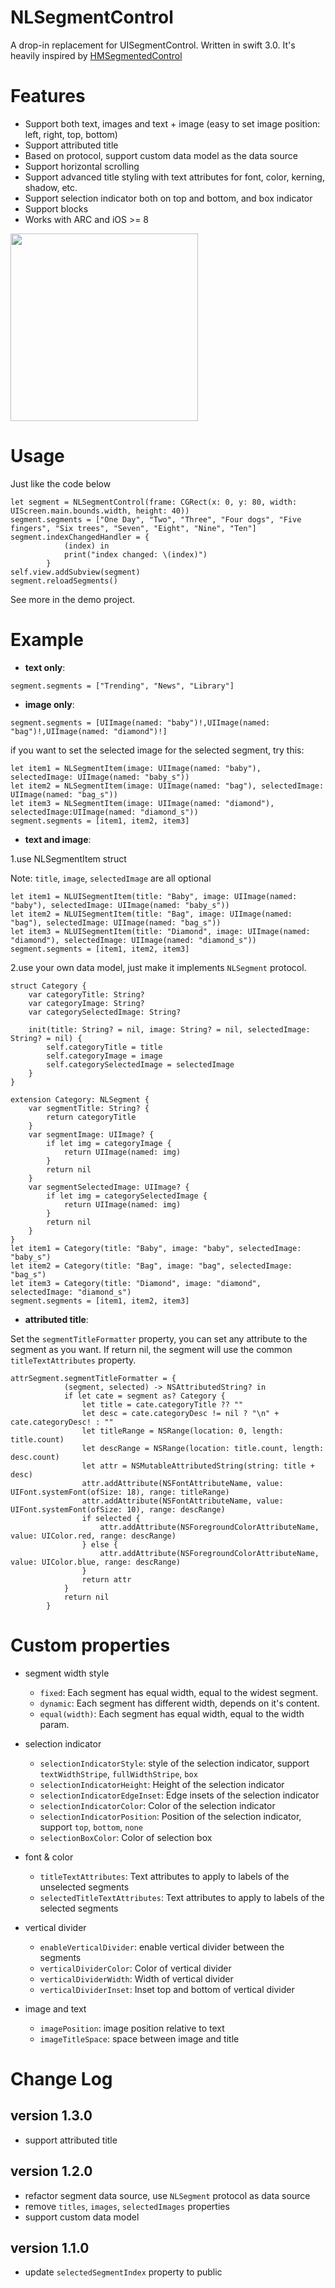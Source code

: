 NLSegmentControl
===

A drop-in replacement for UISegmentControl.  Written in swift 3.0. It's heavily inspired by [HMSegmentedControl](https://github.com/HeshamMegid/HMSegmentedControl)

# Features

- Support both text, images and text + image (easy to set image position: left, right, top, bottom)
- Support attributed title
- Based on protocol, support custom data model as the data source
- Support horizontal scrolling
- Support advanced title styling with text attributes for font, color, kerning, shadow, etc.
- Support selection indicator both on top and bottom, and box indicator
- Support blocks
- Works with ARC and iOS >= 8

<img src='https://github.com/songhailiang/NLSegmentControl/blob/master/ScreenShot.png' width=300 />

# Usage

Just like the code below
```objc
let segment = NLSegmentControl(frame: CGRect(x: 0, y: 80, width: UIScreen.main.bounds.width, height: 40))
segment.segments = ["One Day", "Two", "Three", "Four dogs", "Five fingers", "Six trees", "Seven", "Eight", "Nine", "Ten"]
segment.indexChangedHandler = {
            (index) in
            print("index changed: \(index)")
        }
self.view.addSubview(segment)
segment.reloadSegments()
```
See more in the demo project.

# Example
- **text only**: 
```objc
segment.segments = ["Trending", "News", "Library"]
```

- **image only**: 
```objc
segment.segments = [UIImage(named: "baby")!,UIImage(named: "bag")!,UIImage(named: "diamond")!]
```
if you want to set the selected image for the selected segment, try this:
```objc
let item1 = NLSegmentItem(image: UIImage(named: "baby"), selectedImage: UIImage(named: "baby_s"))
let item2 = NLSegmentItem(image: UIImage(named: "bag"), selectedImage: UIImage(named: "bag_s"))
let item3 = NLSegmentItem(image: UIImage(named: "diamond"), selectedImage:UIImage(named: "diamond_s"))
segment.segments = [item1, item2, item3]
```

- **text and image**: 

1.use NLSegmentItem struct

Note: ```title```, ```image```, ```selectedImage``` are all optional
```objc
let item1 = NLUISegmentItem(title: "Baby", image: UIImage(named: "baby"), selectedImage: UIImage(named: "baby_s"))
let item2 = NLUISegmentItem(title: "Bag", image: UIImage(named: "bag"), selectedImage: UIImage(named: "bag_s"))
let item3 = NLUISegmentItem(title: "Diamond", image: UIImage(named: "diamond"), selectedImage: UIImage(named: "diamond_s"))
segment.segments = [item1, item2, item3]
```

2.use your own data model, just make it implements ```NLSegment``` protocol.
```objc
struct Category {
    var categoryTitle: String?
    var categoryImage: String?
    var categorySelectedImage: String?
    
    init(title: String? = nil, image: String? = nil, selectedImage: String? = nil) {
        self.categoryTitle = title
        self.categoryImage = image
        self.categorySelectedImage = selectedImage
    }
}

extension Category: NLSegment {
    var segmentTitle: String? {
        return categoryTitle
    }
    var segmentImage: UIImage? {
        if let img = categoryImage {
            return UIImage(named: img)
        }
        return nil
    }
    var segmentSelectedImage: UIImage? {
        if let img = categorySelectedImage {
            return UIImage(named: img)
        }
        return nil
    }
}
let item1 = Category(title: "Baby", image: "baby", selectedImage: "baby_s")
let item2 = Category(title: "Bag", image: "bag", selectedImage: "bag_s")
let item3 = Category(title: "Diamond", image: "diamond", selectedImage: "diamond_s")
segment.segments = [item1, item2, item3]
```

- **attributed title**: 

Set the ```segmentTitleFormatter``` property, you can set any attribute to the segment as you want.
If return nil, the segment will use the common ```titleTextAttributes``` property.
```
attrSegment.segmentTitleFormatter = {
            (segment, selected) -> NSAttributedString? in
            if let cate = segment as? Category {
                let title = cate.categoryTitle ?? ""
                let desc = cate.categoryDesc != nil ? "\n" + cate.categoryDesc! : ""
                let titleRange = NSRange(location: 0, length: title.count)
                let descRange = NSRange(location: title.count, length: desc.count)
                let attr = NSMutableAttributedString(string: title + desc)
                attr.addAttribute(NSFontAttributeName, value: UIFont.systemFont(ofSize: 18), range: titleRange)
                attr.addAttribute(NSFontAttributeName, value: UIFont.systemFont(ofSize: 10), range: descRange)
                if selected {
                    attr.addAttribute(NSForegroundColorAttributeName, value: UIColor.red, range: descRange)
                } else {
                    attr.addAttribute(NSForegroundColorAttributeName, value: UIColor.blue, range: descRange)
                }
                return attr
            }
            return nil
        }
```

# Custom properties

- segment width style
  * ```fixed```: Each segment has equal width, equal to the widest segment.
  * ```dynamic```: Each segment has different width, depends on it's content.
  * ```equal(width)```: Each segment has equal width, equal to the width param.

- selection indicator
  * ```selectionIndicatorStyle```: style of the selection indicator, support ```textWidthStripe```, ```fullWidthStripe```, ```box```
  * ```selectionIndicatorHeight```: Height of the selection indicator
  * ```selectionIndicatorEdgeInset```: Edge insets of the selection indicator
  * ```selectionIndicatorColor```: Color of the selection indicator
  * ```selectionIndicatorPosition```: Position of the selection indicator, support ```top```, ```bottom```, ```none```
  * ```selectionBoxColor```: Color of selection box
  
- font & color
  * ```titleTextAttributes```: Text attributes to apply to labels of the unselected segments
  * ```selectedTitleTextAttributes```: Text attributes to apply to labels of the selected segments

- vertical divider
  * ```enableVerticalDivider```: enable vertical divider between the segments
  * ```verticalDividerColor```: Color of vertical divider
  * ```verticalDividerWidth```: Width of vertical divider
  * ```verticalDividerInset```: Inset top and bottom of vertical divider

- image and text 
  * ```imagePosition```: image position relative to text
  * ```imageTitleSpace```: space between image and title

# Change Log

## version 1.3.0
- support attributed title

## version 1.2.0
- refactor segment data source, use ```NLSegment``` protocol as data source
- remove ```titles```, ```images```, ```selectedImages``` properties
- support custom data model

## version 1.1.0
- update ```selectedSegmentIndex``` property to public
